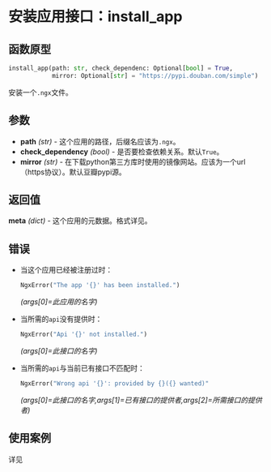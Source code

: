 # 安装应用接口：install_app

## 函数原型

```python
install_app(path: str, check_dependenc: Optional[bool] = True,
            mirror: Optional[str] = "https://pypi.douban.com/simple")
```

安装一个```.ngx```文件。

## 参数

- **path** *(str)* - 这个应用的路径，后缀名应该为```.ngx```。
- **check_dependency** *(bool)* - 是否要检查依赖关系。默认```True```。
- **mirror** *(str)* - 在下载python第三方库时使用的镜像网站。应该为一个url（https协议）。默认豆瓣pypi源。

## 返回值

**meta** *(dict)* - 这个应用的元数据。格式详见。

## 错误

- 当这个应用已经被注册过时：

  ```python
  NgxError("The app '{}' has been installed.")
  ```
  *(args[0]=此应用的名字)*

- 当所需的```api```没有提供时：

  ```python
  NgxError("Api '{}' not installed.")
  ```
  *(args[0]=此接口的名字)*

- 当所需的```api```与当前已有接口不匹配时：

  ```python
  NgxError("Wrong api '{}': provided by {}({} wanted)"
  ```

  *(args[0]=此接口的名字,args[1]=已有接口的提供者,args[2]=所需接口的提供者)*

  

## 使用案例

详见

